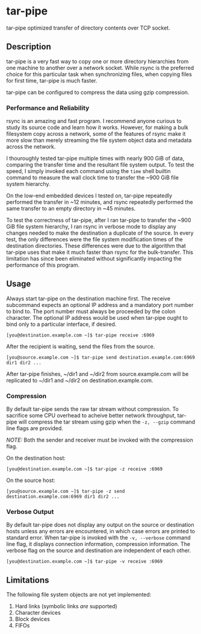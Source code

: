 # tar-pipe

tar-pipe optimized transfer of directory contents over TCP socket.

## Description

tar-pipe is a very fast way to copy one or more directory hierarchies
from one machine to another over a network socket. While rsync is the
preferred choice for this particular task when synchronizing files,
when copying files for first time, tar-pipe is much faster.

tar-pipe can be configured to compress the data using gzip
compression.

### Performance and Reliability

rsync is an amazing and fast program. I recommend anyone curious to
study its source code and learn how it works. However, for making a
bulk filesystem copy across a network, some of the features of rsync
make it more slow than merely streaming the file system object data
and metadata across the network.

I thouroughly tested tar-pipe multiple times with nearly 900 GiB of
data, comparing the transfer time and the resultant file system
output. To test the speed, I simply invoked each command using the
`time` shell builtin command to measure the wall clock time to
transfer the ~900 GiB file system hierarchy.

On the low-end embedded devices I tested on, tar-pipe repeatedly
performed the transfer in ~12 minutes, and rsync repeatedly performed
the same transfer to an empty directory in ~45 minutes.

To test the correctness of tar-pipe, after I ran tar-pipe to transfer
the ~900 GiB file system hierarchy, I ran rsync in verbose mode to
display any changes needed to make the destination a duplicate of the
source. In every test, the only differences were the file system
modification times of the destination directories. These differences
were due to the algorithm that tar-pipe uses that make it much faster
than rsync for the bulk-transfer. This limitation has since been
eliminated without significantly impacting the performance of this
program.

## Usage

Always start tar-pipe on the destination machine first. The receive
subcommand expects an optional IP address and a mandatory port number
to bind to. The port number must always be proceeded by the colon
character. The optional IP address would be used when tar-pipe ought
to bind only to a particular interface, if desired.

    [you@destination.example.com ~]$ tar-pipe receive :6969

After the recipient is waiting, send the files from the source.

    [you@source.example.com ~]$ tar-pipe send destination.example.com:6969 dir1 dir2 ...

After tar-pipe finishes, ~/dir1 and ~/dir2 from source.example.com
will be replicated to ~/dir1 and ~/dir2 on destination.example.com.

### Compression

By default tar-pipe sends the raw tar stream without compression. To
sacrifice some CPU overhead to acheive better network throughput,
tar-pipe will compress the tar stream using gzip when the `-z, --gzip`
command line flags are provided.

*NOTE:* Both the sender and receiver must be invoked with the
compression flag.

On the destination host:

    [you@destination.example.com ~]$ tar-pipe -z receive :6969

On the source host:

    [you@source.example.com ~]$ tar-pipe -z send destination.example.com:6969 dir1 dir2 ...

### Verbose Output

By default tar-pipe does not display any output on the source or
destination hosts unless any errors are encountered, in which case
errors are printed to standard error. When tar-pipe is invoked with
the `-v, --verbose` command line flag, it displays connection
information, compression information. The verbose flag on the source
and destination are independent of each other.

    [you@destination.example.com ~]$ tar-pipe -v receive :6969

## Limitations

The following file system objects are not yet implemented:

1. Hard links (symbolic links _are_ supported)
1. Character devices
1. Block devices
1. FIFOs
